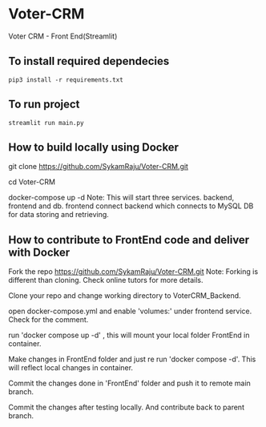 # Voter-CRM
Voter CRM - Front End(Streamlit)


## To install required dependecies

`pip3 install -r requirements.txt`


## To run project
`streamlit run main.py`

## How to build locally using Docker
git clone https://github.com/SykamRaju/Voter-CRM.git

cd Voter-CRM

docker-compose up -d Note:
This will start three services. backend, frontend and db. frontend connect backend which connects to MySQL DB for data storing and retrieving.


## How to contribute to FrontEnd code and deliver with Docker
Fork the repo https://github.com/SykamRaju/Voter-CRM.git
Note: Forking is different than cloning. Check online tutors for more details.

Clone your repo and change working directory to VoterCRM_Backend.

open docker-compose.yml and enable 'volumes:' under frontend service. Check for the comment.

run 'docker compose up -d' , this will mount your local folder FrontEnd in container.

Make changes in FrontEnd folder and just re run 'docker compose -d'. This will reflect local changes in container.

Commit the changes done in 'FrontEnd' folder and push it to remote main branch.

Commit the changes after testing locally. And contribute back to parent branch.
